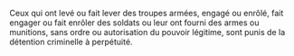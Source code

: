 Ceux qui ont levé ou fait lever des troupes armées, engagé ou enrôlé, fait engager ou fait enrôler des soldats ou leur ont fourni des armes ou munitions, sans ordre ou autorisation du pouvoir légitime, sont punis de la détention criminelle à perpétuité.